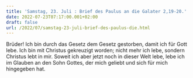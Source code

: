 ```yaml
---
title: 'Samstag, 23. Juli : Brief des Paulus an die Galater 2,19-20.'
date: 2022-07-23T07:17:00.001+02:00
draft: false
url: /2022/07/samstag-23-juli-brief-des-paulus-die.html
---
```


Brüder! Ich bin durch das Gesetz dem Gesetz gestorben, damit ich für Gott lebe. Ich bin mit Christus gekreuzigt worden; nicht mehr ich lebe, sondern Christus lebt in mir. Soweit ich aber jetzt noch in dieser Welt lebe, lebe ich im Glauben an den Sohn Gottes, der mich geliebt und sich für mich hingegeben hat.